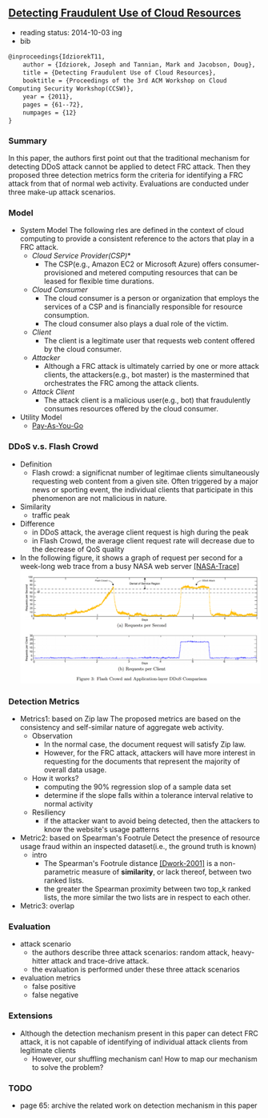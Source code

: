 [Detecting Fraudulent Use of Cloud Resources]()
---

- reading status: 2014-10-03 ing
- bib
```
@inproceedings{IdziorekT11,
    author = {Idziorek, Joseph and Tannian, Mark and Jacobson, Doug},
    title = {Detecting Fraudulent Use of Cloud Resources},
    booktitle = {Proceedings of the 3rd ACM Workshop on Cloud Computing Security Workshop(CCSW)},
    year = {2011},
    pages = {61--72},
    numpages = {12}
} 
```

### Summary
In this paper, the authors first point out that the traditional mechanism for detecting DDoS attack cannot be applied to detect FRC attack. Then they proposed three detection metrics form the criteria for identifying a FRC attack from that of normal web activity. Evaluations are conducted under three make-up attack scenarios. 

### Model
- System Model
The following rles are defined in the context of cloud computing to provide a consistent reference to the actors that play in a FRC attack.
    - *Cloud Service Provider(CSP)**
      - The CSP(e.g., Amazon EC2 or Microsoft Azure) offers consumer-provisioned and metered computing resources that can be leased for flexible time durations.
    - *Cloud Consumer*
        - The cloud consumer is a person or organization that employs the services of a CSP and is financially responsible for resource consumption. 
        - The cloud consumer also plays a dual role of the victim.
    - *Client*
        - The client is a legitimate user that requests web content offered by the cloud consumer.
    - *Attacker*
        - Although a FRC attack is ultimately carried by one or more attack clients, the attackers(e.g., bot master) is the mastermined that orchestrates the FRC among the attack clients. 
    - *Attack Client*
        - The attack client is a malicious user(e.g., bot) that fraudulently consumes resources offered by the cloud consumer. 
- Utility Model
    - [Pay-As-You-Go](../Cloud/file/pricing.md)
    
### DDoS v.s. Flash Crowd
- Definition
    - Flash crowd: a significnat number of legitimae clients simultaneously requesting web content from a given site. Often triggered by a major news or sporting event, the individual clients that participate in this phenomenon are not malicious in nature.
- Similarity
    - traffic peak
- Difference
    - in DDoS attack, the average client request is high during the peak
    - in Flash Crowd, the average client request rate will decrease due to the decrease of QoS quality
- In the following figure, it shows a graph of request per second for a week-long web trace from a busy NASA web server [[NASA-Trace]](ftp://ita.ee.lbl.gov/html/contrib/NASA-HTTP.html)
    <div align = "center">
        <img src= "../figs/DDoS-Flash-Crowd.PNG" width = "800px" />
    </div>

### Detection Metrics

- Metrics1: based on Zip law
The proposed metrics are based on the consistency and self-similar nature of aggregate web activity.
    - Observation
        - In the normal case, the document request will satisfy Zip law.
        - However, for the FRC attack, attackers will have more interest in requesting for the documents that represent the majority of overall data usage. 
    - How it works?
        - computing the 90% regression slop of a sample data set
        - determine if the slope falls within a tolerance interval relative to normal activity
    - Resiliency
        - if the attacker want to avoid being detected, then the attackers to know the website's usage patterns
- Metric2: based on Spearman's Footrule
Detect the presence of resource usage fraud within an inspected dataset(i.e., the ground truth is known)
    - intro
        - The Spearman's Footrule distance [[Dwork-2001]](http://dl.acm.org/citation.cfm?id=372165) is a non-parametric measure of **similarity**, or lack thereof, between two ranked lists.
        - the greater the Spearman proximity between two top_k ranked lists, the more similar the two lists are in respect to each other.
- Metric3: overlap
        
### Evaluation
- attack scenario
    - the authors describe three attack scenarios: random attack, heavy-hitter attack and trace-drive attack.
    - the evaluation is performed under these three attack scenarios 
- evaluation metrics
    - false positive
    - false negative
    



### Extensions
- Although the detection mechanism present in this paper can detect FRC attack, it is not capable of identifying of individual attack clients from legitimate clients
    - However, our shuffling mechanism can! How to map our mechanism to solve the problem?
    

### TODO
- page 65: archive the related work on detection mechanism in this paper 
